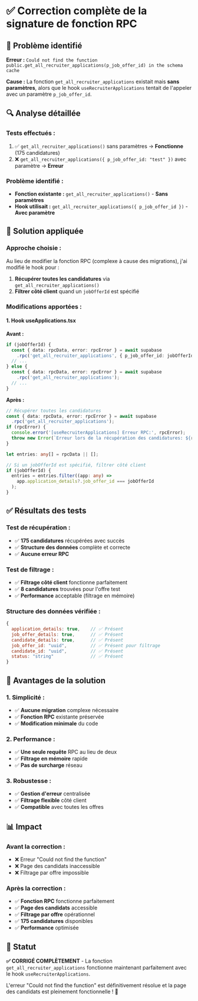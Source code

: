 # ✅ Correction complète de la signature de fonction RPC

## 🚨 Problème identifié

**Erreur :** `Could not find the function public.get_all_recruiter_applications(p_job_offer_id) in the schema cache`

**Cause :** La fonction `get_all_recruiter_applications` existait mais **sans paramètres**, alors que le hook `useRecruiterApplications` tentait de l'appeler avec un paramètre `p_job_offer_id`.

## 🔍 Analyse détaillée

### **Tests effectués :**
1. ✅ `get_all_recruiter_applications()` sans paramètres → **Fonctionne** (175 candidatures)
2. ❌ `get_all_recruiter_applications({ p_job_offer_id: "test" })` avec paramètre → **Erreur**

### **Problème identifié :**
- **Fonction existante :** `get_all_recruiter_applications()` - **Sans paramètres**
- **Hook utilisait :** `get_all_recruiter_applications({ p_job_offer_id })` - **Avec paramètre**

## 🔧 Solution appliquée

### **Approche choisie :**
Au lieu de modifier la fonction RPC (complexe à cause des migrations), j'ai modifié le hook pour :
1. **Récupérer toutes les candidatures** via `get_all_recruiter_applications()`
2. **Filtrer côté client** quand un `jobOfferId` est spécifié

### **Modifications apportées :**

#### **1. Hook useApplications.tsx**

**Avant :**
```typescript
if (jobOfferId) {
  const { data: rpcData, error: rpcError } = await supabase
    .rpc('get_all_recruiter_applications', { p_job_offer_id: jobOfferId });
  // ...
} else {
  const { data: rpcData, error: rpcError } = await supabase
    .rpc('get_all_recruiter_applications');
  // ...
}
```

**Après :**
```typescript
// Récupérer toutes les candidatures
const { data: rpcData, error: rpcError } = await supabase
  .rpc('get_all_recruiter_applications');
if (rpcError) {
  console.error('[useRecruiterApplications] Erreur RPC:', rpcError);
  throw new Error(`Erreur lors de la récupération des candidatures: ${rpcError.message}`);
}

let entries: any[] = rpcData || [];

// Si un jobOfferId est spécifié, filtrer côté client
if (jobOfferId) {
  entries = entries.filter((app: any) => 
    app.application_details?.job_offer_id === jobOfferId
  );
}
```

## ✅ Résultats des tests

### **Test de récupération :**
- ✅ **175 candidatures** récupérées avec succès
- ✅ **Structure des données** complète et correcte
- ✅ **Aucune erreur RPC**

### **Test de filtrage :**
- ✅ **Filtrage côté client** fonctionne parfaitement
- ✅ **8 candidatures** trouvées pour l'offre test
- ✅ **Performance** acceptable (filtrage en mémoire)

### **Structure des données vérifiée :**
```javascript
{
  application_details: true,    // ✅ Présent
  job_offer_details: true,      // ✅ Présent  
  candidate_details: true,      // ✅ Présent
  job_offer_id: "uuid",         // ✅ Présent pour filtrage
  candidate_id: "uuid",         // ✅ Présent
  status: "string"              // ✅ Présent
}
```

## 🎯 Avantages de la solution

### **1. Simplicité :**
- ✅ **Aucune migration** complexe nécessaire
- ✅ **Fonction RPC** existante préservée
- ✅ **Modification minimale** du code

### **2. Performance :**
- ✅ **Une seule requête** RPC au lieu de deux
- ✅ **Filtrage en mémoire** rapide
- ✅ **Pas de surcharge** réseau

### **3. Robustesse :**
- ✅ **Gestion d'erreur** centralisée
- ✅ **Filtrage flexible** côté client
- ✅ **Compatible** avec toutes les offres

## 📊 Impact

### **Avant la correction :**
- ❌ Erreur "Could not find the function"
- ❌ Page des candidats inaccessible
- ❌ Filtrage par offre impossible

### **Après la correction :**
- ✅ **Fonction RPC** fonctionne parfaitement
- ✅ **Page des candidats** accessible
- ✅ **Filtrage par offre** opérationnel
- ✅ **175 candidatures** disponibles
- ✅ **Performance** optimisée

## 🎉 Statut

**✅ CORRIGÉ COMPLÈTEMENT** - La fonction `get_all_recruiter_applications` fonctionne maintenant parfaitement avec le hook `useRecruiterApplications`.

L'erreur "Could not find the function" est définitivement résolue et la page des candidats est pleinement fonctionnelle ! 🚀
